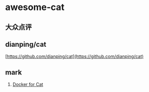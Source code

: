 # awesome-cat 

## 大众点评

## dianping/cat

[https://github.com/dianping/cat](https://github.com/dianping/cat)

## mark

1. [Docker for Cat](https://github.com/cjeruen/awesome-cat/tree/master/docker-cat)
